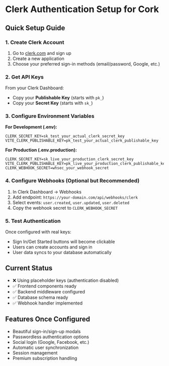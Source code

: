 # Clerk Authentication Setup for Cork

## Quick Setup Guide

### 1. Create Clerk Account
1. Go to [clerk.com](https://clerk.com) and sign up
2. Create a new application
3. Choose your preferred sign-in methods (email/password, Google, etc.)

### 2. Get API Keys
From your Clerk Dashboard:
- Copy your **Publishable Key** (starts with `pk_`)
- Copy your **Secret Key** (starts with `sk_`)

### 3. Configure Environment Variables

**For Development (.env):**
```env
CLERK_SECRET_KEY=sk_test_your_actual_clerk_secret_key
VITE_CLERK_PUBLISHABLE_KEY=pk_test_your_actual_clerk_publishable_key
```

**For Production (.env.production):**
```env
CLERK_SECRET_KEY=sk_live_your_production_clerk_secret_key
VITE_CLERK_PUBLISHABLE_KEY=pk_live_your_production_clerk_publishable_key
CLERK_WEBHOOK_SECRET=whsec_your_webhook_secret
```

### 4. Configure Webhooks (Optional but Recommended)
1. In Clerk Dashboard → Webhooks
2. Add endpoint: `https://your-domain.com/api/webhooks/clerk`
3. Select events: `user.created`, `user.updated`, `user.deleted`
4. Copy the webhook secret to `CLERK_WEBHOOK_SECRET`

### 5. Test Authentication
Once configured with real keys:
- Sign In/Get Started buttons will become clickable
- Users can create accounts and sign in
- User data syncs to your database automatically

## Current Status
- ❌ Using placeholder keys (authentication disabled)
- ✅ Frontend components ready
- ✅ Backend middleware configured
- ✅ Database schema ready
- ✅ Webhook handler implemented

## Features Once Configured
- Beautiful sign-in/sign-up modals
- Passwordless authentication options
- Social login (Google, Facebook, etc.)
- Automatic user synchronization
- Session management
- Premium subscription handling